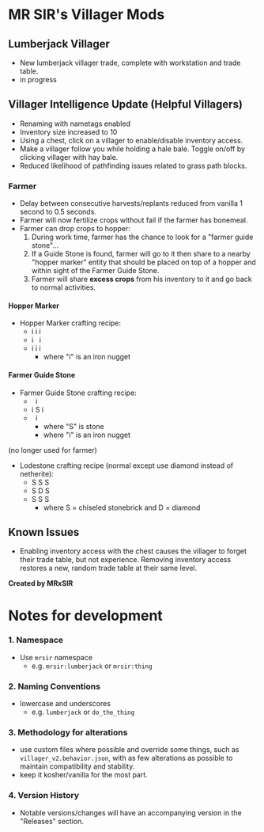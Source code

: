 # MR SIR's Villager Mods

## Lumberjack Villager
  - New lumberjack villager trade, complete with workstation and trade table.
  - in progress
## Villager Intelligence Update (Helpful Villagers)
- Renaming with nametags enabled
- Inventory size increased to 10
- Using a chest, click on a villager to enable/disable inventory access.
- Make a villager follow you while holding a hale bale. Toggle on/off by clicking villager with hay bale.
- Reduced likelihood of pathfinding issues related to grass path blocks.


### Farmer
- Delay between consecutive harvests/replants reduced from vanilla 1 second to 0.5 seconds.
- Farmer will now fertilize crops without fail if the farmer has bonemeal.
- Farmer can drop crops to hopper:
  1. During work time, farmer has the chance to look for a "farmer guide stone"...
  2. If a Guide Stone is found, farmer will go to it then share to a nearby "hopper marker" entity that should be placed on top of a hopper and within sight of the Farmer Guide Stone.
  3. Farmer will share **excess crops** from his inventory to it and go back to normal activities.
   
#### Hopper Marker
- Hopper Marker crafting recipe:
   - i&nbsp;i&nbsp;i
   - i&nbsp;&nbsp;&nbsp;i
   - i&nbsp;i&nbsp;i
      - where "i" is an iron nugget

#### Farmer Guide Stone
- Farmer Guide Stone crafting recipe:
   - &nbsp;&nbsp;i&nbsp;&nbsp;
   - i&nbsp;S&nbsp;i
   - &nbsp;&nbsp;i&nbsp;&nbsp;
      - where "S" is stone
      - where "i" is an iron nugget

(no longer used for farmer)
- Lodestone crafting recipe (normal except use diamond instead of netherite):
   - S&nbsp;S&nbsp;S
  - S&nbsp;D&nbsp;S
  - S&nbsp;S&nbsp;S
      - where S = chiseled stonebrick and D = diamond


## Known Issues
- Enabling inventory access with the chest causes the villager to forget their trade table, but not experience. Removing inventory access restores a new, random trade table at their same level.

**Created by MRxSIR**


# Notes for development
### 1. Namespace
- Use `mrsir` namespace
  - e.g. `mrsir:lumberjack` or `mrsir:thing`

### 2. Naming Conventions
- lowercase and underscores
  - e.g. `lumberjack` or `do_the_thing`

### 3. Methodology for alterations
- use custom files where possible and override some things, such as `villager_v2.behavior.json`, with as few alterations as possible to maintain compatibility and stability. 
- keep it kosher/vanilla for the most part.

### 4. Version History
- Notable versions/changes will have an accompanying version in the "Releases" section.